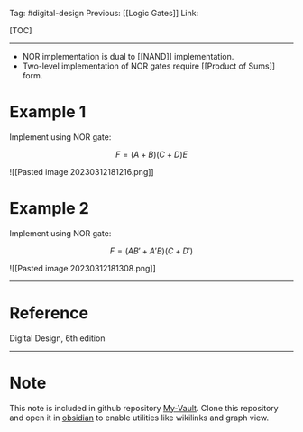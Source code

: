 Tag: #digital-design 
Previous: [[Logic Gates]]
Link: 

[TOC]

---

- NOR implementation is dual to [[NAND]] implementation.
- Two-level implementation of NOR gates require [[Product of Sums]] form.

# Example 1

Implement using NOR gate:

$$F = (A + B)(C + D)E$$

![[Pasted image 20230312181216.png]]

# Example 2

Implement using NOR gate:

$$F = (AB' + A' B)(C + D')$$

![[Pasted image 20230312181308.png]]

---

# Reference

Digital Design, 6th edition

---

# Note

This note is included in github repository [My-Vault](https://github.com/LittleD3092/My-Vault.git). Clone this repository and open it in [obsidian](https://obsidian.md/) to enable utilities like wikilinks and graph view.